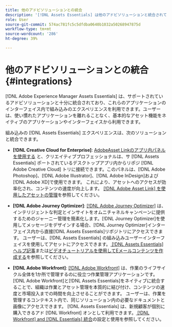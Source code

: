 ```yaml
---
title: 他のアドビソリューションとの統合
description: '[!DNL Assets Essentials] は他のアドビソリューションと統合されており、ネイティブアプリケーション内で組み込みのエクスペリエンスを利用できます。'
role: User
source-git-commit: 574ac781fc5c5dfdba0640b1032a50268947875d
workflow-type: tm+mt
source-wordcount: '286'
ht-degree: 39%

---
```



# 他のアドビソリューションとの統合 {#integrations}

[!DNL Adobe Experience Manager Assets Essentials] は、サポートされているアドビソリューションと十分に統合されており、これらのアプリケーションのインターフェイス内で組み込みのエクスペリエンスを利用できます。ユーザーは、使い慣れたアプリケーションを離れることなく、基本的なアセット機能をネイティブのアプリケーションやインターフェイスから利用できます。

組み込みの [!DNL Assets Essentials] エクスペリエンスは、次のソリューションと統合できます。

* **[!DNL Creative Cloud for Enterprise]**: [AdobeAsset Linkのアプリ内パネルを使用する](https://www.adobe.com/jp/creativecloud/business/enterprise/adobe-asset-link.html) と、クリエイティブプロフェッショナルは、サ [!DNL Assets Essentials] ポートされているデスクトップアプリ内からリポジ [!DNL Adobe Creative Cloud] トリに接続できます。このパネルは、[!DNL Adobe Photoshop]、[!DNL Adobe Illustrator]、[!DNL Adobe InDesign]および[!DNL Adobe XD]で使用できます。 これにより、アセットへのアクセスが効率化され、コンテンツの速度が向上します。 [ [!DNL Adobe Asset Link] を使用したアセットの管理](https://helpx.adobe.com/jp/enterprise/admin-guide.html/enterprise/using/manage-assets-using-adobe-asset-link.ug.html)を参照してください。

* **[!DNL Adobe Journey Optimizer]**: [[!DNL Adobe Journey Optimizer]](https://business.adobe.com/products/journey-optimizer/adobe-journey-optimizer.html) は、インテリジェントな判定とインサイトをオムニチャネルキャンペーンに提供するためのジャーニー管理を簡素化します。[!DNL Journey Optimizer]を使用してメッセージをデザインする場合、[!DNL Journey Optimizer]インターフェイス内から直接[!DNL Assets Essentials]リポジトリにアクセスできます。 ユーザーは、[!DNL Assets Essentials] の組み込みユーザーインターフェイスを使用してアセットにアクセスできます。[ [!DNL Assets Essentials] ヘルプ記事](https://experienceleague.adobe.com/docs/journey-optimizer/using/create-messages/assets-essentials.html?lang=ja)または[ビデオチュートリアルを使用してEメールコンテンツを作成する](https://experienceleague.adobe.com/docs/journey-optimizer-learn/tutorials/create-messages/create-email-content-with-the-message-editor.html)を参照してください。

* **[!DNL Adobe Workfront]**: [[!DNL Adobe Workfront]](https://www.workfront.com/) は、作業のライフサイクル全体を1か所で管理するのに役立つ作業管理アプリケーションです。[!DNL Adobe Workfront]と[!DNL Assets Essentials]をネイティブに統合することで、組織は作業とアセット管理を本質的に結び付け、コンテンツの速度と市場投入までの時間を向上させることができます。 ユーザーは、作業を管理するコンテキスト内で、同じソリューション内の必要なドキュメントと画像にアクセスできます。 [!DNL Assets Essentials] は、新規顧客が個別に購入できるアド [!DNL Workfront] オンとして利用できます。[ [!DNL Workfront] and [!DNL Essentials] 統合](https://one.workfront.com/s/document-item?bundleId=the-new-workfront-experience&amp;topicId=Content%2FDocuments%2FAdobe_Workfront_for_Experience_Manager_Assets_Essentials%2F_workfront-for-aem-asset-essentials.htm)の設定と使用を参照してください。

<!-- TBD: Hiding this link till GA. Do not even include the beta mention as discussed with Greg. Beta is done with customers selected by the Accounts team. It is not an open Beta program. At GA, document this.

* **[[!DNL Creative Cloud Libraries]**: This integration will be made available in the future.

* **[[!DNL Adobe Studio]]**: This integration will be made available in the future.
-->
